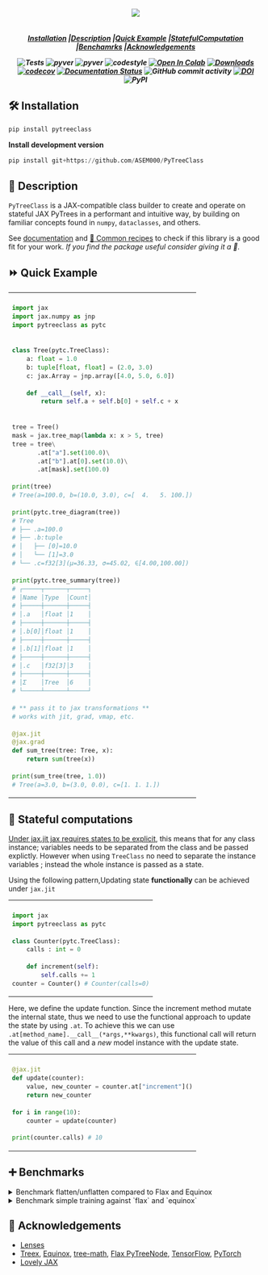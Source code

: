 <!-- <h1 align="center" style="font-family:Monospace" >Py🌲Class</h1> -->
<h5 align="center">
<img width="250px" src="https://user-images.githubusercontent.com/48389287/227880173-bf78c02c-d28b-4cf4-95e6-fa49b82a43a1.svg"> <br>

<br>

[**Installation**](#installation)
|[**Description**](#description)
|[**Quick Example**](#quick_example)
|[**StatefulComputation**](#stateful_computation)
|[**Benchamrks**](#more)
|[**Acknowledgements**](#acknowledgements)

![Tests](https://github.com/ASEM000/pytreeclass/actions/workflows/tests.yml/badge.svg)
![pyver](https://img.shields.io/badge/python-3.8%203.9%203.10%203.11_-red)
![pyver](https://img.shields.io/badge/jax->=0.4.7-red)
![codestyle](https://img.shields.io/badge/codestyle-black-black)
[![Open In Colab](https://colab.research.google.com/assets/colab-badge.svg)](https://colab.research.google.com/github/ASEM000/PyTreeClass/blob/main/assets/intro.ipynb)
[![Downloads](https://pepy.tech/badge/pytreeclass)](https://pepy.tech/project/pytreeclass)
[![codecov](https://codecov.io/gh/ASEM000/pytreeclass/branch/main/graph/badge.svg?token=TZBRMO0UQH)](https://codecov.io/gh/ASEM000/pytreeclass)
[![Documentation Status](https://readthedocs.org/projects/pytreeclass/badge/?version=latest)](https://pytreeclass.readthedocs.io/en/latest/?badge=latest)
![GitHub commit activity](https://img.shields.io/github/commit-activity/m/ASEM000/pytreeclass)
[![DOI](https://zenodo.org/badge/512717921.svg)](https://zenodo.org/badge/latestdoi/512717921)
![PyPI](https://img.shields.io/pypi/v/pytreeclass)

</h5>

## 🛠️ Installation<a id="installation"></a>

```python
pip install pytreeclass
```

**Install development version**

```python
pip install git+https://github.com/ASEM000/PyTreeClass
```

## 📖 Description<a id="description"></a>

`PyTreeClass` is a JAX-compatible class builder to create and operate on stateful JAX PyTrees in a performant and intuitive way, by building on familiar concepts found in `numpy`, `dataclasses`, and others.

See [documentation](https://pytreeclass.readthedocs.io/en/latest/notebooks/getting_started.html) and [🍳 Common recipes](https://pytreeclass.readthedocs.io/en/latest/notebooks/common_recipes.html) to check if this library is a good fit for your work. _If you find the package useful consider giving it a 🌟._

## ⏩ Quick Example <a id="quick_example">

<div align="center">
<table>
<tr><td align="center"></td></tr>
<tr>
<td>

```python
import jax
import jax.numpy as jnp
import pytreeclass as pytc


class Tree(pytc.TreeClass):
    a: float = 1.0
    b: tuple[float, float] = (2.0, 3.0)
    c: jax.Array = jnp.array([4.0, 5.0, 6.0])

    def __call__(self, x):
        return self.a + self.b[0] + self.c + x


tree = Tree()
mask = jax.tree_map(lambda x: x > 5, tree)
tree = tree\
       .at["a"].set(100.0)\
       .at["b"].at[0].set(10.0)\
       .at[mask].set(100.0)

print(tree)
# Tree(a=100.0, b=(10.0, 3.0), c=[  4.   5. 100.])

print(pytc.tree_diagram(tree))
# Tree
# ├── .a=100.0
# ├── .b:tuple
# │   ├── [0]=10.0
# │   └── [1]=3.0
# └── .c=f32[3](μ=36.33, σ=45.02, ∈[4.00,100.00])

print(pytc.tree_summary(tree))
# ┌─────┬──────┬─────┐
# │Name │Type  │Count│
# ├─────┼──────┼─────┤
# │.a   │float │1    │
# ├─────┼──────┼─────┤
# │.b[0]│float │1    │
# ├─────┼──────┼─────┤
# │.b[1]│float │1    │
# ├─────┼──────┼─────┤
# │.c   │f32[3]│3    │
# ├─────┼──────┼─────┤
# │Σ    │Tree  │6    │
# └─────┴──────┴─────┘

# ** pass it to jax transformations **
# works with jit, grad, vmap, etc.

@jax.jit
@jax.grad
def sum_tree(tree: Tree, x):
    return sum(tree(x))

print(sum_tree(tree, 1.0))
# Tree(a=3.0, b=(3.0, 0.0), c=[1. 1. 1.])
```

</td>

</tr>
</table>
</div>

## 📜 Stateful computations<a id="stateful_computation"></a>

[Under jax.jit jax requires states to be explicit](https://jax.readthedocs.io/en/latest/jax-101/07-state.html?highlight=state), this means that for any class instance; variables needs to be separated from the class and be passed explictly. However when using `TreeClass` no need to separate the instance variables ; instead the whole instance is passed as a state.

Using the following pattern,Updating state **functionally** can be achieved under `jax.jit`

<div align="center">
<table>
<tr><td align="center"></td></tr>
<tr>
<td>

```python
import jax
import pytreeclass as pytc

class Counter(pytc.TreeClass):
    calls : int = 0

    def increment(self):
        self.calls += 1
counter = Counter() # Counter(calls=0)
```

</td>

</tr>
</table>
</div>

Here, we define the update function. Since the increment method mutate the internal state, thus we need to use the functional approach to update the state by using `.at`. To achieve this we can use `.at[method_name].__call__(*args,**kwargs)`, this functional call will return the value of this call and a _new_ model instance with the update state.

<div align="center">
<table>
<tr><td align="center"></td></tr>
<tr>
<td>

```python
@jax.jit
def update(counter):
    value, new_counter = counter.at["increment"]()
    return new_counter

for i in range(10):
    counter = update(counter)

print(counter.calls) # 10
```

</td>

</tr>
</table>
</div>

</details>

## ➕ Benchmarks<a id="more"></a>

<details>
<summary>Benchmark flatten/unflatten compared to Flax and Equinox </summary>

<a href="https://colab.research.google.com/github/ASEM000/PyTreeClass/blob/main/assets/benchmark_flatten_unflatten.ipynb" target="_parent"><img src="https://colab.research.google.com/assets/colab-badge.svg" alt="Open In Colab"/></a>

<table>

<tr><td align="center">CPU</td><td align="center">GPU</td></tr>

<tr>

<td><img src='assets/benchmark_cpu.png'></td>

</tr>

</table>

</details>

<details>

<summary>Benchmark simple training against `flax` and `equinox` </summary>

Training simple sequential linear benchmark against `flax` and `equinox`

<table>

<tr>
<td align="center">Num of layers</td>
<td align="center">Flax/PyTC time<br><a href="https://colab.research.google.com/github/ASEM000/PyTreeClass/blob/main/assets/benchmark_nn_training_flax.ipynb" target="_parent"><img src="https://colab.research.google.com/assets/colab-badge.svg" alt="Open In Colab"/></a></td>
<td align="center">Equinox/PyTC time<br> <a href="https://colab.research.google.com/github/ASEM000/PyTreeClass/blob/main/assets/benchmark_nn_training_equinox.ipynb" target="_parent"><img src="https://colab.research.google.com/assets/colab-badge.svg" alt="Open In Colab"/></a></td>
</tr>

<tr>
<td align="center">10</td>
<td align="center">1.427</td>
<td align="center">6.671</td>
</tr>

<tr>
<td align="center">100</td>
<td align="center">1.1130</td>
<td align="center">2.714</td>
</tr>

</table>

</details>

## 📙 Acknowledgements<a id="acknowledgements"></a>

- [Lenses](https://hackage.haskell.org/package/lens)
- [Treex](https://github.com/cgarciae/treex), [Equinox](https://github.com/patrick-kidger/equinox), [tree-math](https://github.com/google/tree-math), [Flax PyTreeNode](https://github.com/google/flax/commit/291a5f65549cf4522f0de033451cd83c0d0168d9), [TensorFlow](https://www.tensorflow.org), [PyTorch](https://pytorch.org)
- [Lovely JAX](https://github.com/xl0/lovely-jax)
